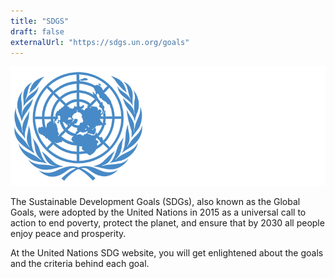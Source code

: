 ```yaml
---
title: "SDGS"
draft: false
externalUrl: "https://sdgs.un.org/goals"
---
```


![SDG](./sdg.png "SDGs")

The Sustainable Development Goals (SDGs), also known as the Global Goals, were adopted by the United Nations in 2015 as a universal call to action to end poverty, protect the planet, and ensure that by 2030 all people enjoy peace and prosperity.

At the United Nations SDG website, you will get enlightened about the goals and the criteria behind each goal.